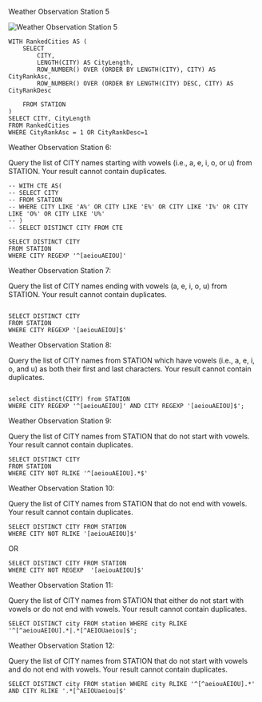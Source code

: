 Weather Observation Station 5

![Weather Observation Station 5](https://github.com/sahil0/Azure-Data-Engineering/assets/22682814/4db45ef2-bc7a-4513-9e5e-e7302081db39)



```
WITH RankedCities AS (
    SELECT 
        CITY,
        LENGTH(CITY) AS CityLength,
        ROW_NUMBER() OVER (ORDER BY LENGTH(CITY), CITY) AS CityRankAsc,
        ROW_NUMBER() OVER (ORDER BY LENGTH(CITY) DESC, CITY) AS CityRankDesc

    FROM STATION
)
SELECT CITY, CityLength
FROM RankedCities
WHERE CityRankAsc = 1 OR CityRankDesc=1
```
Weather Observation Station 6:

Query the list of CITY names starting with vowels (i.e., a, e, i, o, or u) from STATION. Your result cannot contain duplicates.

```
-- WITH CTE AS(
-- SELECT CITY
-- FROM STATION
-- WHERE CITY LIKE 'A%' OR CITY LIKE 'E%' OR CITY LIKE 'I%' OR CITY LIKE 'O%' OR CITY LIKE 'U%'
-- )
-- SELECT DISTINCT CITY FROM CTE

SELECT DISTINCT CITY
FROM STATION
WHERE CITY REGEXP '^[aeiouAEIOU]'
```
Weather Observation Station 7:

Query the list of CITY names ending with vowels (a, e, i, o, u) from STATION. Your result cannot contain duplicates.

```

SELECT DISTINCT CITY
FROM STATION
WHERE CITY REGEXP '[aeiouAEIOU]$'

```
Weather Observation Station 8:

Query the list of CITY names from STATION which have vowels (i.e., a, e, i, o, and u) as both their first and last characters. Your result cannot contain duplicates.
```

select distinct(CITY) from STATION 
WHERE CITY REGEXP '^[aeiouAEIOU]' AND CITY REGEXP '[aeiouAEIOU]$';
```

Weather Observation Station 9:

Query the list of CITY names from STATION that do not start with vowels. Your result cannot contain duplicates.


```
SELECT DISTINCT CITY 
FROM STATION 
WHERE CITY NOT RLIKE '^[aeiouAEIOU].*$'
```
Weather Observation Station 10:

Query the list of CITY names from STATION that do not end with vowels. Your result cannot contain duplicates.


```
SELECT DISTINCT CITY FROM STATION
WHERE CITY NOT RLIKE '[aeiouAEIOU]$'
```
OR
```
SELECT DISTINCT CITY FROM STATION
WHERE CITY NOT REGEXP  '[aeiouAEIOU]$'
```

Weather Observation Station 11:

Query the list of CITY names from STATION that either do not start with vowels or do not end with vowels. Your result cannot contain duplicates.


```
SELECT DISTINCT city FROM station WHERE city RLIKE '^[^aeiouAEIOU].*|.*[^AEIOUaeiou]$';
```

Weather Observation Station 12:

Query the list of CITY names from STATION that do not start with vowels and do not end with vowels. Your result cannot contain duplicates.
```
SELECT DISTINCT city FROM station WHERE city RLIKE '^[^aeiouAEIOU].*'
AND CITY RLIKE '.*[^AEIOUaeiou]$'
```
